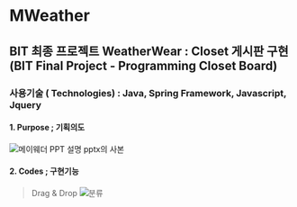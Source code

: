 # MWeather
## BIT 최종 프로젝트 WeatherWear : Closet 게시판 구현 (BIT Final Project - Programming Closet Board)

### 사용기술 ( Technologies) : Java, Spring Framework, Javascript, Jquery

#### 1. Purpose ; 기획의도 
![메이웨더 PPT 설명 pptx의 사본](https://user-images.githubusercontent.com/71998026/110907553-eb1b7680-8350-11eb-9057-72a014e7bbf0.png)


#### 2. Codes ; 구현기능
> Drag & Drop
![분류](https://user-images.githubusercontent.com/71998026/110908634-72b5b500-8352-11eb-8aaa-67c9d456c0c1.gif)




